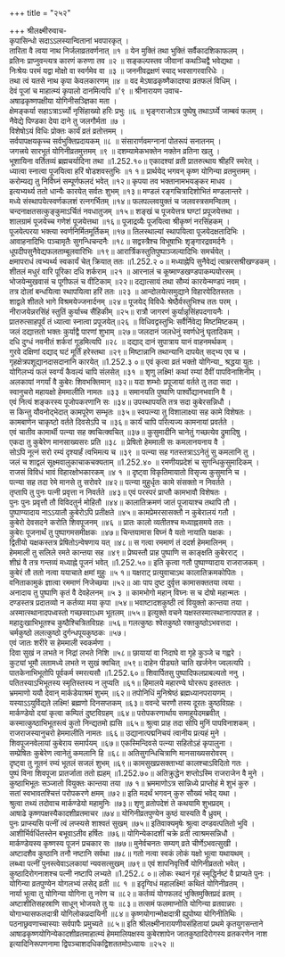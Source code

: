 +++
title = "२५२"

+++
श्रीलक्ष्मीरुवाच-  
कृपासिन्धो सदाऽऽलस्यान्वितानां भवपारकृत् ।  
तारिता वै त्वया नाथ निर्जलाव्रतवर्णनात् ॥१ ॥
येन मुक्तिं तथा भुक्तिं सर्वैकादशिकाफलम् ।  
व्रतिनः प्राप्नुवन्त्यत्र कारणं करुणा तव ॥२ ॥
सङ्कल्पस्तव जीवानां कथञ्चिद्वै भवेद्यथा ।  
निःश्रेयः परमं यद्वा मोक्षो वा स्वर्गमेव वा ॥३ ॥
जननीवद्रक्षणं स्याद् भवसागरवारिधेः ।  
तथा त्वं यतसे नाथ कृपा केवलकारणम् ॥४ ॥
वद मेऽषाढकृष्णैकादश्या व्रतफलं विधिम् ।  
देवं पूजां च माहात्म्यं कृपालो दानमित्यपि ॥'९ ॥
श्रीनारायण उवाच-  
अषाढकृष्णपक्षीया योगिनीसञ्ज्ञिका मता ।  
क्षेमङ्कर्या सहाऽत्राऽर्च्यो नृसिंहाख्यो हरिः प्रभुः ॥६ ॥
भृङ्गराजोऽत्र पुष्पेषु तथाऽर्घ्ये जाम्बवं फलम् ।  
नैवेद्ये पिण्डका देया दाने तु जलगौर्मता ॥७ ।  
विशेषोऽयं विधिः प्रोक्तः कार्यं व्रतं व्रतोत्तमम् ।  
सर्वपापक्षयकृच्च सर्वभुक्तिप्रदायकम् ॥८ ॥
संसारार्णवमग्नानां पोतरूपं सनातनम् ।  
जगत्त्रये सारभूतं योगिनीव्रतमुत्तमम् ॥९ ॥
दशम्यामेकभक्तेन नक्तेन व्रतिना खलु ।  
भूशायिना वर्तितव्यं ब्रह्मचर्यादिना तथा ॥1.252.१०॥
एकादश्यां व्रती प्रातरुत्थाय श्रीहरिं स्मरेत् ।  
ध्यात्वा स्नात्वा पूजयित्वा हरिं षोडशवस्तुभिः ॥१ १॥
प्रार्थयेद् भगवन् कृष्ण योगिन्या व्रतमुत्तमम् ।  
करोम्यद्य तु निर्विघ्नं सम्पूर्णफलदं भवेत् ॥१२॥
कृपया तव भक्तानामभयङ्कर माधव ।  
इत्यभ्यर्थ्य ततो धान्यैः कारयेत् सर्वतः शुभम् ॥१३॥
मण्डलं रङ्गचित्रादिशोभितं मण्डलान्तरे ।  
मध्ये संस्थापयेत्स्वर्णकलशं रत्नगर्भितम् ॥१४॥
फलपल्लवयुक्तं च जलवस्त्रसमन्वितम् ।  
चन्दनाक्षतसत्कुङ्कुमाऽर्चितं नवधातुजम् ॥१५॥
शङ्खं च पूजयेत्तत्र घण्टां प्रपूजयेत्तथा ।  
शालग्रामं पूजयेच्च गणेशं पूजयेत्तथा ॥१६॥
पूजाद्रव्यैः पूजयित्वा श्रीकृष्णं नरसिंहकम् ।  
पूजयेत्परया भक्त्या स्वर्णनिर्मितमूर्तिकम् ॥१७॥
तिलस्थाल्यां स्थापयित्वा पूजयेदक्षतादिभिः ।  
आवाहनादिभिः पञ्चामृतैः सुगन्धिचन्दनैः ॥१८॥
सद्वस्त्रैश्च विभूषाभिः शृङ्गारद्रवमर्दनैः ।  
धूपदीपसुनैवेद्यफलताम्बूलवारिभिः ॥१९॥
आरार्त्रिकस्तुतिपुष्पाञ्जल्यादिभिः समर्चयेत् ।  
क्षमापराधं त्वभ्यर्थ्य स्वकार्यं चेत् क्रियात् ततः ॥1.252.२ ०॥
मध्याह्नेपि सुनैवेद्यं त्वाम्ररसश्रीखण्डकम् ।  
शीतलं मधुरं वारि पूरिका दधि शर्कराम् ॥२१ ॥
आरनालं च कूष्माण्डखण्डपाकम्पयोरसम् ।  
भोजयेन्मुखवासं च पूगीफलं च वीटिकाम् ॥२२॥
दद्यात्सायं तथा सौम्यं कारयेन्मण्डपं नवम् ।  
तत्र दोलां बन्धयित्वा स्थापयित्वा हरिं ततः ॥२३ ॥
आन्दोलयेत्समुद्याने विहारयेदितस्ततः ।  
शाद्वले शीतले भागे विश्रमयेज्जनार्दनम् ॥२४॥
पूजयेद् विविधैः श्रेष्ठैर्वस्तुभिश्च ततः परम् ।  
नीराजयेन्नरसिंहं स्तुतिं कुर्याच्च सैंहिकीम् ॥२५॥
रात्रौ जागरणं कुर्यान्नृसिंहपदगायनैः ।  
प्रातरुत्साहपूर्वं तं ध्यात्वा स्नात्वा प्रपूजयेत्॥२६ ॥
विधिवद्वस्तुभिः सर्वैर्निवेद्य मिष्टमिष्टकम् ।  
जलं दद्यात्ततो भक्तः कुर्याद्वै पारणां शुभाम् ॥२७॥
जलदानं जलधेनुं स्वर्णधेनुं घृतादिकम् ।  
दधि दुग्धं नवनीतं शर्करां गूडमित्यपि ॥२८ ॥
दद्याद् दानं सुपात्राय यानं वाहनमर्थकम् ।  
गुरवे दक्षिणां दद्याद् घटं मूर्तिं हरेस्तथा ॥२९॥
मिष्टान्नानि तथान्यानि दापयेत् सद्भ्य एव च ।  
गृहक्षेत्रपशूद्यानदासदानानि कारयेत् ॥1.252.३ ०॥
एवं कृत्वा व्रतं भक्तो योगिन्या\_ श्रद्धया युतः ।  
योगिलभ्यं फलं स्वर्ग्यं कैवल्यं चापि संलसेत् ॥३१ ॥
शृणु लक्ष्मि! कथां रम्यां दैवीं पापविनाशिनीम् ।  
अलकायां नगर्यां वै कुबेरः शिवभक्तिमान् ॥३२॥
यदा शम्भोः प्रपूजायां वर्तते तु तदा सदा ।  
स्वानुचरो महायक्षो हेममालीति नामतः ॥३३ ॥
समानयति पुष्पाणि पार्श्वोद्यानभवानि वै ।  
एवं नित्यं शङ्करस्य पूजोपकरणानि सः ॥३४॥
उपस्थापयति तत्र सदा कुबेरसन्निधौ ।  
स किन्तु यौवनोद्भेदात् कामपूरेण सम्भृतः ॥३५॥
स्वपत्न्या तु विशालाक्ष्या सह कामे विशेषतः ।  
कामबाणेन चाकृष्टो वर्तते दिवसेऽपि च ॥३६॥
कार्यं चापि परित्यज्य कामनायां प्रवर्तते ।  
एवं चातीव कामार्थी पत्न्या सह क्वचित्क्वचित् ॥३७॥
कुसुमादीनि चानेतुं गच्छत्येव द्रुमादिषु ।  
एकदा तु कुबेरेण मानसाख्यसरः प्रति ॥३८ ॥
प्रेषितो हेममाली सः कमलानयनाय वै ।  
सोऽपि नूत्नं सरो रम्यं दृश्यार्हं त्वभिमत्य च ॥३९ ॥
पत्न्या सह गतस्तत्राऽऽनेतुं सु कमलानि तु ।  
जलं च शाद्वलं सूक्ष्मवालुकाचाकचक्यताम् ॥1.252.४० ॥
रमणीयप्रदेशं च सुगन्धिकुसुमादिकम् ।  
राजसं विविधं भावं विहारक्षोभकारकम् ॥४ १ ॥
दृष्ट्वा विकृतिमायातो विसृज्य कुसुमानि च ।  
पत्न्या सह तदा रेमे मानसे तु सरोवरे ॥४२॥
पत्न्या मुहुर्धृतः कामे संसक्तो न निवर्तते ।  
तृप्तापि तु पुनः पत्नी प्रवृत्ता न निवर्तते ॥४३॥
एवं परस्परं प्राप्तौ कामभावौ विशेषतः ।  
पुनः पुनः प्रवृत्तौ तौ विविदतुर्न मोहितौ ॥४४॥
कालातिक्रमणं जातं पूजायाश्च तथापि तौ ।  
पुष्पाण्यादाय नाऽऽयातौ कुबेरोऽपि प्रतीक्षते ॥४५॥
कामप्रेमरसासक्तौ न कुबेरालयं गतौ ।  
कुबेरो देवसदने करोति शिवपूजनम् ॥४६ ॥
प्रातः कालो व्यतीतश्च मध्याह्नसमये ततः ।  
कुबेरः पूजनार्थं तु पुष्पागमसमीक्षकः ॥४७॥
चिन्तयामास विघ्नं वै यतो नायाति यक्षकः ।  
द्वितीयो यक्षकस्तत्र प्रेषितोऽन्वेषणाय यत् ॥४८॥
स गत्वा रममाणं तं ददर्श हेममालिनम् ।  
हेममाली तु सलिले रमते कान्तया सह ॥४९॥
प्रेष्यस्तौ प्राह पुष्पाणि स काङ्क्षति कुबेरराट् ।  
शीघ्रं वै तत्र गन्तव्यं मध्याह्ने पूजनं भवेत् ॥1.252.५०॥
इति कृत्वा गतौ पुष्पाण्यादाय राजराजकम् ।  
कुबेरं तौ ततो नत्वा ययाचाते क्षमां मुहुः ॥५ १॥
यक्षराट् प्रत्युवाचाऽथ कालातिक्रमकोपितः ।  
वनिताकामुकं ज्ञात्वा रममाणं निजेच्छया ॥५२॥
आः पाप दुष्ट दुर्वृत्त कामासक्ततया त्वया ।  
अनादाय तु पुष्पाणि कृतं वै देवहेलनम् ॥५ ३ ॥
कामभोगो महान् विघ्नः स च दोषो महान्मतः ।  
दण्डस्तत्र प्रदातव्यो न कर्तव्या मया कृपा ॥५४॥
भवाष्टादशकुष्ठी त्वं वियुक्तो कान्तया तया ।  
अस्मात्स्थानादपध्वस्तो गच्छस्वाऽधम भूतलम् ॥५५॥
इत्युक्ते वचने यक्षस्तस्मात्स्थानात्पपात ह ।  
महादुःखाभिभूतश्च कुष्ठैश्चित्रितविग्रहः ॥५६॥
गलत्कुष्ठः श्वेतकुष्ठो रक्तकुष्ठोऽभवत्तदा ।  
चर्मकुष्ठो ललत्कुष्ठो दुर्गन्धपूयकुष्ठकः ॥५७।  
एवं जातः शरीरे स हेममाली स्वकर्मणा ।  
दिवा सुखं न लभते न निद्रां लभते निशि ॥५८॥
छायायां वा निदाघे वा गृहे कुञ्जे च गह्वरे ।  
कुट्यां भूमौ लतामध्ये लभते न सुखं क्वचित् ॥५९॥
दाहेन पीड्यते चाति खर्जनेन ज्वलत्यपि ।  
पातकेनाभिभूतोपि पूर्वकर्म स्मरत्यसौ ॥1.252.६०॥
शिवार्पितसु पुष्पादिफलप्राबल्यतो ननु ।  
पतितस्याऽभिभूतस्य स्मृतिस्तस्य न लुप्यति ॥६१॥
हिमालये महारण्ये घोररूप इतस्ततः ।  
भ्रममाणो ययौ देवान् मार्कडेयाश्रमं शुभम् ॥६२॥
तपोनिधिं मुनिश्रेष्ठं ब्रह्मध्यानपरायणम् ।  
यस्याऽऽयुर्विद्यते लक्ष्मि! ब्रह्मणो दिनसप्तकम् ॥६३॥
ववन्दे चरणौ तस्य दूरतः कुष्ठविग्रहः ।  
मार्कण्डेयो दयां कृत्वा कम्पितं दुष्टविग्रहम् ॥६४॥
परोपकरणार्थाय समाहूयेदमब्रवीत् ।  
कस्मात्कुष्ठाभिभूतस्त्वं कुतो निन्द्यतमो ह्यसि ॥६५॥
श्रुत्वा प्राह तदा सोपि मुनिं पापविनाशकम् ।  
राजराजस्यानुचरो हेममालीति नामतः ॥६६॥
उद्यानात्पद्मनिचयं त्वानीय प्रत्यहं मुने ।  
शिवपूजनवेलायां कुबेराय समार्पयम् ॥६७॥
एकस्मिन्दिवसे पत्न्या सहितोऽहं कृपालुना ।  
सम्प्रेषितः कुबेरेण त्वानेतुं कमलानि हि ॥६८॥
अतिसुगन्धिचित्राणि मानसाख्यसरोवरम् ।  
दृष्ट्वा तु नूतनं रम्यं भूतलं सजलं शुभम् ॥६९॥
कामसुखप्रसक्ताभ्यां कालश्चाऽविदितो गतः ।  
पुष्पं विना शिवपूजा प्रातर्जाता ततो ह्यहम् ॥1.252.७०॥
अतिक्रुद्धेन शप्तोऽस्मि राजराजेन वै मुने ।  
कुष्ठाभिभूतः सञ्जातो वियुक्तः कान्तया तया ॥७ १॥
भ्रममाणोऽत्र सान्निध्ये प्राप्तोहं मे शुभं कुरु ।  
सतां स्वभावतश्चित्तं परोपकरणे क्षमम् ॥७२॥
इति मदर्थं भगवन् कुरु सौख्यं भवेद् यथा ।  
श्रुत्वा तथ्यं तदोवाच मार्कण्डेयो महामुनिः ॥७३॥
शृणु व्रतोपदेशं ते कथयामि शुभप्रदम् ।  
आषाढे कृष्णपक्षस्यैकादशीव्रतमाचर ॥७४॥
योगिनीव्रतपुण्येन कुष्ठं यास्यति वै ध्रुवम् ।  
पुनः प्राप्स्यसि पत्नीं त्वं लप्स्यसे शाश्वतं सुखम् ॥७५॥
इतिवाक्यमृषेः श्रुत्वा दण्डवत्पतितो भुवि ।  
आशीर्भिर्वर्धितस्तेन बभूवाऽतीव हर्षितः ॥७६॥
योगिन्येकादशीं चक्रे व्रती त्वाश्रमसन्निधौ ।  
मार्कण्डेयस्य कृष्णस्य पूजनं प्रचकार सः ॥७७॥
मुनेर्वचनतः सम्यग् व्रते चीर्णेऽभवत्सुखी ।  
अष्टादशैव कुष्ठानि तनौ नष्टानि सर्वथा ॥७८॥
गतो नत्वा स्वकं लोकं यक्षो भूत्वा यथायथम् ।  
लब्ध्वा पत्नीं पुनस्त्वेवाऽलकायां न्यवसत्सुखम् ॥७९॥
एवं शापनिवृत्तिर्वै योगिनीव्रततो भवेत् ।  
कुष्ठादिरोगनाशश्च पत्नी नष्टापि लभ्यते ॥1.252.८ ०॥
लोकः स्थानं गृहं स्मृद्धिर्नष्टं वै प्राप्यते पुनः ।  
योगिन्या व्रतपुण्येन योगलभ्यं लसेद् व्रती ॥८ १ ॥
इदृग्विधं महालक्ष्मि! कथितं योगिनीव्रतम् ।  
नार्या भूत्वा तु योगिन्या योगिना तु नरेण च ॥८२॥
कर्तव्यं योगफलदं भुक्तिमुक्तिप्रदं व्रतम् ।  
अष्टाशीतिसहस्राणि साधून् भोजयते तु यः ॥८३॥
तत्समं फलमाप्नोति योगिन्या व्रतवान्नरः ।  
योगाभ्यासफलदात्री योगिलोकप्रदायिनी ॥८४॥
कृष्णयोगान्मोक्षदात्री ह्युपोष्या योगिनीतिथिः ।  
पठनाछ्रवणाच्चास्याः सर्वपापैः प्रमुच्यते ॥८५॥
इति श्रीलक्ष्मीनारायणीयसंहितायां प्रथमे कृतयुगसन्ताने आषाढकृष्णयोगिन्येकादशीव्रतमाहात्म्यं हेममालियक्षस्य कुबेरशापेन जातकुष्ठादिरोगस्य व्रतकरणेन नाश इत्यादिनिरूपणनामा द्विपञ्चाशदधिकद्विशततमोऽध्यायः ॥२५२ ॥
    
